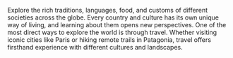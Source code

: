 Explore the rich traditions, languages, food, and customs of different societies across the globe. Every country and culture has its own unique way of living, and learning about them opens new perspectives.
One of the most direct ways to explore the world is through travel. Whether visiting iconic cities like Paris or hiking remote trails in Patagonia, travel offers firsthand experience with different cultures and landscapes.
